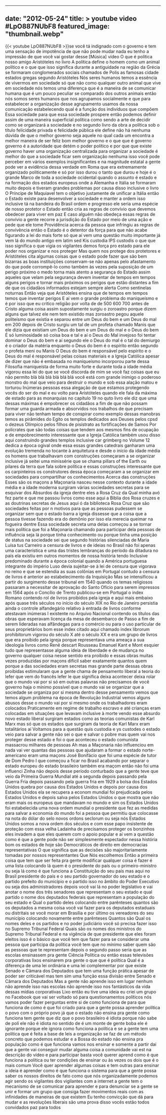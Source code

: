 
---
date: "2012-05-24"
title: > 
    youtube video #LpO887NUbF8
featured_image: "thumbnail.webp"
---
{{< youtube LpO887NUbF8 >}}se você tá indignado com o governo e tem
uma sensação de impotência de que não
pode mudar nada eu tenho a impressão de
que você vai gostar desse
[Música]
vídeo O que é política nosso amigo
Aristóteles no livro A política define o
homem como um animal político e o que
que isso significa durante a antiguidade
na região da Grécia se formaram
conglomerados sociais chamados de Polis
as famosas cidade estados gregas segundo
Aristóteles Nós seres humanos temos a
essência de vivermos em sociedade só que
não como qualquer outro animal que vive
em sociedade nós temos uma diferença que
é a maneira de se comunicar humana que é
um pouco peculiar se comparado dos
outros animais então nós somos seres
humanos que nos agrupamos socialmente e
que para estabelecer a organização desse
agrupamento usamos da nossa comunicação
estabelecendo qual é a função dos
indivíduos que compõem Essa sociedade
para que essa sociedade prospere então
podemos definir assim de uma maneira
superficial política como sendo a arte
de decidir como se organizará a
sociedade e no segundo livro da obra a
política sob o título felicidade privada
e felicidade pública ele define não há
nenhuma dúvida de que o melhor governo
seja aquele no qual cada um encontra a
melhor maneira de ser feliz bom melhor
governo e o que que é governo governo é
a autoridade que detém o poder político
e por que que existe governo haver uma
organização centralizada para organizar
a sociedade é melhor do que a sociedade
ficar sem organização nenhuma isso você
pode perceber em vários exemplos
insignificantes e na magnitude estatal a
gente pode ver a evidência dessa verdade
em Roma que era extremamente organizado
politicamente e só por isso durou o
tanto que durou e hoje é o grande Marco
de toda a sociedade ocidental quando o
assunto é estado e na formação dos
estados europeus onde a Alemanha e
Itália se formaram muito depois e
tiveram grandes problemas por causa
disso inclusive o livro O Príncipe de
Maquiavel tem o objetivo justamente de
unificar a Itália então o Estado existe
para desenvolver a sociedade e manter a
ordem isso inclusive tá na bandeira do
Brasil ordem e progresso ele seria uma
espécie de nosso protetor o Estado então
cria as regras de convívio que devemos
obedecer para viver em paz E caso alguém
não obedeça essas regras de convívio a
gente recorre a jurisdição do Estado por
meio de uma ação e pede que ele tome
Providência acerca da pessoa que
infringiu as regras de convivência então
o Estado é o detentor da força para que
não acabe figurando a lei do mais forte
só que aí vem uma questão muito
importante já vem lá do mundo antigo em
latim sed Kis custodia IPS custodis o
que que isso significa o que vigia os
vigilantes demos força pro estado para
ele poder nos organizar e nos proteger
Mas quem nos protege dos protetores e
Aristóteles cita algumas coisas que o
estado pode fazer que são bem bizarras
as boas instituições conservam-se não
apenas pelo afastamento do que pode
corrompê-lo como também às vezes pela
suposição de um perigo próximo o medo
torna mais atento a segurança do Estado
assim aqueles que velam pela segurança
devem inventar de tempos em tempos
alguns perigos e tornar mais próximos os
perigos que estão distantes a fim de que
os cidadãos informados estejam sempre
alerta Como sentinelas noturnas Então
veja que Aristóteles ensina que de
tempos em tempos temos que inventar
perigos E aí vem o grande problema do
maniqueísmo e é por isso que eu critico
religião por volta de de 500 600 700
antes de Cristo alguma coisa assim
supostamente surgiu o zoroastro porque
dizem alguns que talvez ele nem tem
existido mas zoroastro pegou aquele
politeísmo que existia e separou entre
um Deus do bem e um Deus do mal em 200
depois de Cristo surgiu um tal de um
profeta chamado Manis que ele dizia que
existiam um Deus do bem e um Deus do mal
e o Deus do bem É só luminosidade só
coisa boa e tal e aí o Deus do Mal
invejoso foi tentar dominar o Deus do
bem e aí segundo ele o Deus do mal é o
tal do demiurgo é o criador da matéria
enquanto o Deus do bem é o espírito
então segundo o profeta meni ou Manis O
Deus do bem é responsável pelo espírito
e o Deus do mal é responsável pelas
coisas materiais e a Igreja Católica
apesar de dizer que não é embasada no
maniqueísmo incorporou parte dessa
Filosofia maniqueísta de forma muito
forte e durante toda a idade média
vigorou essa lei do que se você discorda
de mim se você faz coisas que eu não
permito blá blá blá blá blá blá você
está com grande inimigo o poderoso
monstro do mal que veio para destruir o
mundo e sob essa alação
matou e torturou Inúmeras pessoas essa
alegação de que estamos protegendo
vocês do ser do mal e eu volto para
Aristóteles quando ele fala da máxima de
estado para as monarquias no capítulo 19
no quto livro ele diz que uma dessas
máximas é empobrecer os cidadãos a fim
de que não possam formar uma guarda
armada e absorvidos nos trabalhos de que
precisam para viver não tenham tempo de
conspirar como exemplo dessas manobras
temos as pirâmides do Egito os templos
dedicados aos Deuses pelos cpsd o dezeus
Olímpico pelos filhos de pisístrato as
fortificações de Samos Por polícrates
que são todas coisas que tendem aos
mesmos fins de ocupação e de
empobrecimento
interessante que a Igreja Católica
também usou disso aqui construindo
grandes templos inclusive car grimberg
no Volume 12 dedica a época ogival onde
essa essas grandes catedrais ganharam
uma evolução tremenda no tocante à
arquitetura e desde o início da idade
média os homens que trabalhavam com
construções começaram a se organizar
inclusive já seitei uma minissérie que
se chama pillars of the Earth ou pilares
da terra que fala sobre política e essas
construções interessante que os
carpinteiros os construtores dessa época
começaram a se organizar em sociedades
para compartilhar os conhecimentos
Acerca das construções Esses são os
maçons a Maçonaria nasceu nesse contexto
durante a idade média e a idade moderna
surgiram várias sociedades secretas para
se esquivar dos Absurdos da igreja
dentre eles a Rosa Cruz da Qual minha
avó fez parte e que me passou livros
como esse aqui a Bíblia dos Rosa
cruzes e as doutrinas secretas de Jesus
aqui ó da biblioteca Rosa Cruz que são
sociedades feitas por n motivos para que
as pessoas pudessem se organizar sem que
o estado barra a igreja dissesse que a
coisa que a pessoa tivesse fazendo era
do demônio por isso ela merecia queimar
na fogueira dentre Essa sociedade
secreta uma delas começou a se tornar
mais política que foi a Maçonaria
chamando para participar dela pessoas de
influência seja lá porque tinha
conhecimento ou porque tinha uma posição
de status na
sociedade sei que segundo histórias
silenciadas de Maria Luísa tus Carneiro
a censura de livros e de ideias no
Brasil não foi apenas uma característica
e uma das tristes lembranças do período
da ditadura no país ela existiu em
outros momentos de nossa história tendo
Inclusive predominado durante a época
colonial quando a América portuguesa
integrante do império Luso devia
sujeitar-se à lei de censura que
vigorava no reino e que se estendia as
suas colônias em Portugal contudo a
censura de livros é anterior ao
estabelecimento da Inquisição Mas se
intensificou a partir do surgimento
desse tribunal em 1540
quando os temas religiosos passaram a
necessitar de aprovação do Santo Ofício
para serem impressos em 1564 após o
Concílio de Trento publicou-se em
Portugal o index Romano contendo rol de
livros proibidos pela igreja e aqui mais
embaixo após quase três séculos no
início do século XIX no Rio de Janeiro
persistia ainda o controle alfandegário
relativo à entrada de livros conforme
atestavam inúmeras l
existente no Arquivo Nacional contendo
os títulos das obras que esperavam
licença da mesa de desembarco de Passo a
fim de serem lideradas nas alfândegas
para o comércio ou para o uso particular
de seus
proprietários bom esse index citado aqui
chamado index librorum prohibitorum
vigorou do século X até o século XX e
era um grupo de livros que era proibido
pela igreja porque representava uma
ameaça a sua ideologia livros como Renê
descart Rousseau Emanuel Kant e Mont
esquier tudo que representasse alguma
ideia de liberdade e de mudança no
governo qualquer coisa nesse sentido era
proibido e essas obras muitas vezes
produzidas por maçons difícil saber
exatamente quantos quem porque a
das sociedades eram secretas mas grande
parte dessas obras proibidas estimularam
que a gente chama de pensamento liberal
a teoria do lefer que vem do francês
lefer
le que significa deixa acontecer deixa
rolar que o mundo vai por si só em
outras palavras não precisamos de você
governo haja o mínimo possível que o
mundo vai se organizar que a sociedade
se organiza por si mesma dentro desse
pensamento vemos que temos algum
problema na época de Revolução
Industrial vemos alguns abusos desse o
mundo vai por si mesmo onde os
trabalhadores eram colocados
Praticamente em regime de trabalho
escravo e até crianças eram colocadas em
situações que levavam inclusive à morte
vendo esse absurdo novo estado liberal
surgiram estados como as teorias
comunistas de Karl Marx mas só que os
estados que surgiram da teoria de Karl
Marx eram totalitários aí Voltamos para
a questão quis custodia e ys custodes o
estado veio para salvar a gente não sei
o que e salvar o pobre mas quem vai nos
proteger desse estado e foi o que
aconteceu o estado comunista massacrou
milhares de pessoas Ah mas a Maçonaria
não influenciou em nada vai ver quantas
das pessoas que ajudaram a formar o
estado norte-americano eram uma maçons
José Bonifácio que foi uma espécie de
tutor de Dom Pedro I que começou a ficar
no Brasil acabando por separar o estado
europeu do estado brasileiro também era
maçom então não foi uma influenci Zinha
não depois desse período conturbado que
a gente teve que veio da Primeira Guerra
Mundial até a segunda depois passando
pela Guerra Fria depois passando pela
guerra fria em
1929 a bolsa dos Estados Unidos quebra
por causa dos Estados Unidos e depois
por causa dos Estados Unidos ela se
recupera a econom mundial foi
prejudicada pelos Estados Unidos e
depois salva pelos Estados Unidos o que
mostra que não eram mais os europeus que
mandavam no mundo e sim os Estados
Unidos foi estabelecida uma nova ordem
mundial o presidente que fez as medidas
para salvar a economia do mundo foi a
pessoa que permitiu que colocasse na
nota do dólar do selo novos ordons
seclorum ou seja nós Estados Unidos
somos a nova ordem dos séculos e com
esse papo insistente de proteção com
essa velha Ladainha de precisamos
proteger os bonzinhos eles invadem a
 que eles querem com o apoio
popular e aí vem a questão como é que a
gente pode não ser simplesmente
espectador nessa história bom os estados
de hoje são Democráticos de direito em
democracias representativas O que
significa que as decisões são
majoritariamente tomadas por nossos
representantes Que Nós escolhemos Então
a primeira coisa que tem que ser feita
pra gente modificar qualquer coisa é
fazer é uma lista colocando lá quem é o
presidente do país ou o
primeiro-ministro ou seja lá como é que
funciona a Constituição do seu país mas
aqui no Brasil presidente do país e o
seu partido governador do seu estado e o
partido prefeito do município e o
partido isso no âmbito do Poder
Executivo ou seja dos administradores
depois você vai lá no poder legislativo
e vai anotar o nome dos três senadores
que representam o seu estado e qual
partido o nome dos deputados federais
que representam a população do seu
estado e Qual o partido deles colocando
entre parênteses quantos são os
deputados a mesma coisa você vai fazer
para os deputados estaduais ou
distritais se você morar em Brasília e
por último os vereadores do seu
município colocando novamente entre
parênteses Quantos são Qual os nomes
deles e os partidos e no poder
judiciário você só precisa fazer isso no
Supremo Tribunal Federal Quais são os
nomes dos ministros do Supremo Tribunal
Federal e na vigência de que presidente
que eles foram eleitos isso é o básico
que você tem que fazer para se
considerar uma pessoa que participa da
política você tem que no mínimo saber
quem são as pessoas que te representam
depois o segundo passo seria que as
escolas ensinassem pra gente Ciência
Política ou então essas televisões
corporativas lixos ensinarem pra gente o
que que é política Qual é a diferença de
uma lei ordinária e uma lei complementar
por que existe Senado e Câmara dos
Deputados que tem uma função prática
apesar de poder ser criticável mas tem
sim uma função essa divisão entre Senado
e Câmara dos Deputados Mas a gente não
aprende isso em lugar nenhum não aprende
isso nas escolas não aprende isso nos
fantásticos da vida dessas mídias
corporativas Lixo então eu tive uma
ideia eu criei um grupo no Facebook que
vai ser voltado só para questionamentos
políticos nós vamos poder fazer
perguntas entre si de como funciona de
para que funciona de como é que foi
criado para que a gente possa aprender
política o povo com o próprio povo já
que o estado não ensina pra gente como
funciona tem gente que diz que o povo
brasileiro é idiota porque não sabe de
polí
ele não é idiota no sentido de é um
monte de gente boba ele é ignorante
porque ele ignora como funciona a
política e se a gente tem uma política
que é feita a base de leis a organização
se faz de um método concreto que podemos
estudar e a Bossa do estado não ensina
pra população como é que funciona vamos
nos ensinar e somente a partir daí que a
gente vai conseguir mudar alguma coisa a
comunidade vai est na descrição do vídeo
e para participar basta você querer
aprend como é que funciona a política ou
ter condições de ensinar ou às vezes os
dois que é o mais comum Você quer
aprender algumas coisas e tem outras
para ensinar a ideia é aprender como é
que funciona o sistema para que a gente
possa saber os nossos direitos de fato
como que nós organizadamente podemos
agir sendo os vigilantes dos vigilantes
com a internet a gente tem o mecanismo
de se comunicar para aprender e para
denunciar se a gente se unir e formar um
grupo que consiga fazer movimentos reais
com as infinidades de maneiras de que
existem Eu tenho convicção que dá para
mudar e as revoluções liberais são uma
prova disso vocês estão todos convidados
paz para todos